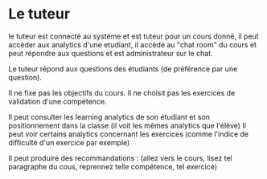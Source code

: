 # Le tuteur

le tuteur est connecté au système et est tuteur pour un cours donné,
il peut accèder aux analytics d'une etudiant,
il accède au "chat room" du cours et peut répondre aux questions et est administrateur sur le chat.


Le tuteur répond aux questions des étudiants (de préférence par une question).

Il ne fixe pas les objectifs du cours. 
Il ne choisit pas les exercices de validation d'une compétence. 

Il peut consulter les learning analytics de son étudiant et son positionnement dans la classe (il voit les mêmes analytics que l'élève)
Il peut voir certains analytics concernant les exercices (comme l'indice de difficulté d'un exercice par exemple)

Il peut produire des recommandations : (allez vers le cours, lisez tel paragraphe du cous, reprennez telle compétence, tel exercice)

 

